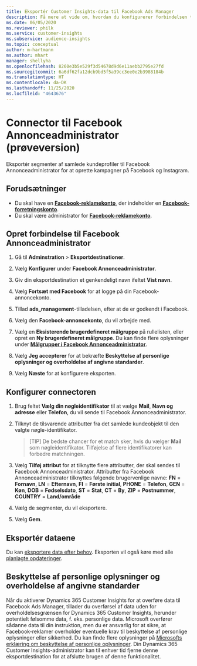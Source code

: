 ```yaml
---
title: Eksportér Customer Insights-data til Facebook Ads Manager
description: Få mere at vide om, hvordan du konfigurerer forbindelsen til Facebook Annonceadministrator.
ms.date: 06/05/2020
ms.reviewer: philk
ms.service: customer-insights
ms.subservice: audience-insights
ms.topic: conceptual
author: m-hartmann
ms.author: mhart
manager: shellyha
ms.openlocfilehash: 8260e3b5e529f3d54678d9d6e11aebb2795e27fd
ms.sourcegitcommit: 6a6df62fa12dcb9bd5f5a39cc3ee0e2b3988184b
ms.translationtype: HT
ms.contentlocale: da-DK
ms.lasthandoff: 11/25/2020
ms.locfileid: "4643676"
---
```

# <a name="connector-for-facebook-ads-manager-preview"></a>Connector til Facebook Annonceadministrator (prøveversion)

Eksportér segmenter af samlede kundeprofiler til Facebook Annonceadministrator for at oprette kampagner på Facebook og Instagram.

## <a name="prerequisites"></a>Forudsætninger

- Du skal have en [**Facebook-reklamekonto**](https://www.facebook.com/business/learn/lessons/step-by-step-ads-manager-account), der indeholder en [**Facebook-forretningskonto**](https://business.facebook.com/).
- Du skal være administrator for [**Facebook-reklamekonto**](https://www.facebook.com/business/learn/lessons/step-by-step-ads-manager-account).

## <a name="connect-to-facebook-ads-manager"></a>Opret forbindelse til Facebook Annonceadministrator

1. Gå til **Adminstration** > **Eksportdestinationer**.

1. Vælg **Konfigurer** under **Facebook Annonceadministrator**.

1. Giv din eksportdestination et genkendeligt navn ifeltet **Vist navn**.

1. Vælg **Fortsæt med Facebook** for at logge på din Facebook-annoncekonto.

1. Tillad **ads_management**-tilladelsen, efter at de er godkendt i Facebook.

1. Vælg den **Facebook-annoncekonto**, du vil arbejde med.

1. Vælg en **Eksisterende brugerdefineret målgruppe** på rullelisten, eller opret en **Ny brugerdefineret målgruppe**. Du kan finde flere oplysninger under [**Målgrupper i Facebook Annonceadministrator**](https://www.facebook.com/business/help/744354708981227?id=2469097953376494).

1. Vælg **Jeg accepterer** for at bekræfte **Beskyttelse af personlige oplysninger og overholdelse af angivne standarder**.

1. Vælg **Næste** for at konfigurere eksporten.

## <a name="configure-the-connector"></a>Konfigurer connectoren

1. Brug feltet **Vælg din nøgleidentifikator** til at vælge **Mail**, **Navn og adresse** eller **Telefon**, du vil sende til Facebook Annonceadministrator.

1. Tilknyt de tilsvarende attributter fra det samlede kundeobjekt til den valgte nøgle-identifikator.
   > [TIP] De bedste chancer for et match sker, hvis du vælger **Mail** som nøgleidentifikator. Tilføjelse af flere identifikatorer kan forbedre matchningen.

1. Vælg **Tilføj attribut** for at tilknytte flere attributter, der skal sendes til Facebook Annonceadministrator. Attributter fra Facebook Annonceadministrator tilknyttes følgende brugervenlige navne: **FN** = **Fornavn**, **LN** = **Efternavn**, **FI** = **Første initial**, **PHONE** = **Telefon**, **GEN** = **Køn**, **DOB** = **Fødselsdato**, **ST** = **Stat**, **CT** = **By**, **ZIP** = **Postnummer**, **COUNTRY** = **Land/område**

1. Vælg de segmenter, du vil eksportere.

1. Vælg **Gem**.

## <a name="export-the-data"></a>Eksportér dataene

Du kan [eksportere data efter behov](export-destinations.md). Eksporten vil også køre med alle [planlagte opdateringer](system.md#schedule-tab).

## <a name="data-privacy-and-compliance"></a>Beskyttelse af personlige oplysninger og overholdelse af angivne standarder

Når du aktiverer Dynamics 365 Customer Insights for at overføre data til Facebook Ads Manager, tillader du overførsel af data uden for overholdelsesgrænsen for Dynamics 365 Customer Insights, herunder potentielt følsomme data, f. eks. personlige data. Microsoft overfører sådanne data til din instruktion, men du er ansvarlig for at sikre, at Facebook-reklamer overholder eventuelle krav til beskyttelse af personlige oplysninger eller sikkerhed. Du kan finde flere oplysninger på [Microsofts erklæring om beskyttelse af personlige oplysninger](https://go.microsoft.com/fwlink/?linkid=396732).
Din Dynamics 365 Customer Insights-administrator kan til enhver tid fjerne denne eksportdestination for at afslutte brugen af denne funktionalitet.

